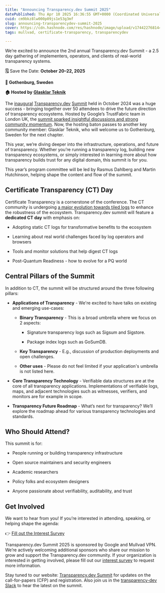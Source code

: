 ```yaml
---
title: "Announcing Transparency.dev Summit 2025"
datePublished: Thu Apr 10 2025 16:36:55 GMT+0000 (Coordinated Universal Time)
cuid: cm9bkz8lw000p09js1e53g3mf
slug: announcing-transparencydev-summit-2025
cover: https://cdn.hashnode.com/res/hashnode/image/upload/v1744227681440/d4a5b5fe-efb2-43c5-b40f-39403e4fc7f9.png
tags: mullvad, certificate-transparency, transparencydev

---
```


We’re excited to announce the 2nd annual Transparency.dev Summit - a 2.5 day gathering of implementers, operators, and clients of real-world transparency systems.

**🗓** Save the Date: **October 20–22, 2025**

**📍 Gothenburg, Sweden**

**🏠 Hosted by** [**Glasklar Teknik**](https://www.glasklarteknik.se)

The [inaugural](https://transparency.dev/summit2024/) [Transparency.dev](http://Transparency.dev) [Summit](https://transparency.dev/summit2024/) held in October 2024 was a huge success - bringing together over 50 attendees to drive the future direction of transparency ecosystems. Hosted by Google’s TrustFabric team in London UK, the [summit sparked insightful discussions and strong community momentum](https://blog.transparency.dev/transparencydev-summit-recap). Now, the hosting baton passes to another key community member: Glasklar Teknik, who will welcome us to Gothenburg, Sweden for the next chapter.

This year, we’re diving deeper into the infrastructure, operations, and future of transparency. Whether you’re running a transparency log, building new transparency ecosystems, or simply interested in learning more about how transparency builds trust for any digital domain, this summit is for you.

This year’s program committee will be led by Rasmus Dahlberg and Martin Hutchinson, helping shape the content and flow of the summit.

## Certificate Transparency (CT) Day

Certificate Transparency is a cornerstone of the conference. The CT community is undergoing [a major evolution towards tiled logs](https://blog.transparency.dev/what-2025-holds-for-certificate-transparency-and-the-transparencydev-ecosystem) to enhance the robustness of the ecosystem. Transparency.dev summit will feature a **dedicated CT day** with emphasis on:

* Adopting static CT logs for transformative benefits to the ecosystem
    
* Learning about real world challenges faced by log operators and browsers
    
* Tools and monitor solutions that help digest CT logs
    
* Post-Quantum Readiness - how to evolve for a PQ world
    

## Central Pillars of the Summit

In addition to CT, the summit will be structured around the three following pillars:

* **Applications of Transparency** - We're excited to have talks on existing and emerging use-cases:
    
    * **Binary Transparency** - This is a broad umbrella where we focus on 2 aspects:
        
        * Signature transparency logs such as Sigsum and Sigstore.
            
        * Package index logs such as GoSumDB.
            
    * **Key Transparency** - E.g., discussion of production deployments and open challenges.
        
    * **Other uses** - Please do not feel limited if your application's umbrella is not listed here.
        
* **Core Transparency Technology** - Verifiable data structures are at the core of all transparency applications. Implementations of verifiable logs, maps, and adjacent technologies such as witnesses, verifiers, and monitors are for example in scope.
    
* **Transparency Future Roadmap** - What’s next for transparency? We’ll explore the roadmap ahead for various transparency technologies and standards.
    

## Who Should Attend?

This summit is for:

* People running or building transparency infrastructure
    
* Open source maintainers and security engineers
    
* Academic researchers
    
* Policy folks and ecosystem designers
    
* Anyone passionate about verifiability, auditability, and trust
    

## Get Involved

We want to hear from you! If you’re interested in attending, speaking, or helping shape the agenda:

👉 [Fill out the Interest Survey](https://docs.google.com/forms/d/e/1FAIpQLSfabrC4JnWQCKGjPuHg4-kAua6Fe9wc0259IEn0pLTW1vAeOQ/viewform)

Transparency.dev Summit 2025 is sponsored by Google and Mullvad VPN. We’re actively welcoming additional sponsors who share our mission to grow and support the Transparency.dev community. If your organization is interested in getting involved, please fill out our [interest survey](https://docs.google.com/forms/d/e/1FAIpQLSfabrC4JnWQCKGjPuHg4-kAua6Fe9wc0259IEn0pLTW1vAeOQ/viewform) to request more information.

Stay tuned to our website: [Transparency.dev Summit](https://transparency.dev/summit/) for updates on the call-for-papers (CFP) and registration. Also join us in the [transparency-dev Slack](https://join.slack.com/t/transparency-dev/shared_invite/zt-2ezuukv8i-J3mcZ4tQkVdYevz~YskwkA) to hear the latest on the summit.